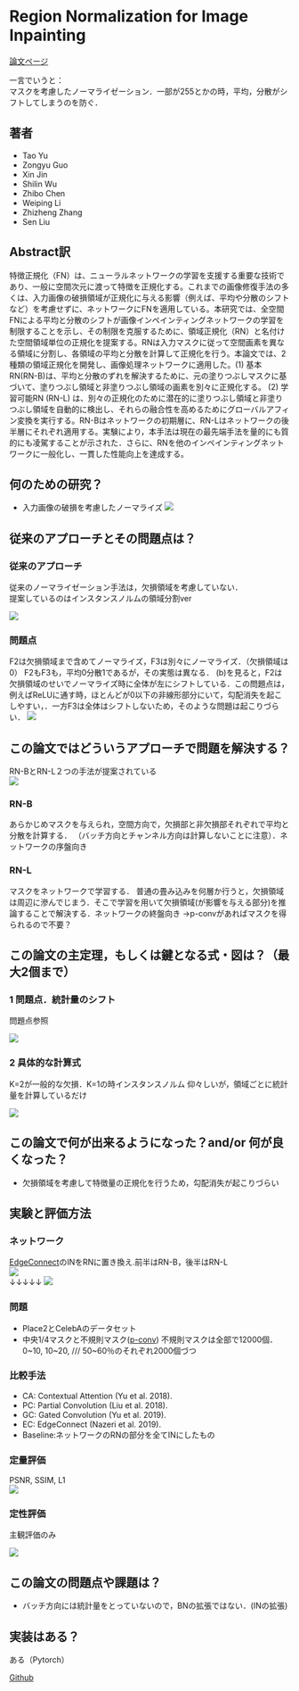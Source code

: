 # Region Normalization for Image Inpainting

[論文ページ](https://arxiv.org/abs/1911.10375)  

一言でいうと：  
マスクを考慮したノーマライゼーション．一部が255とかの時，平均，分散がシフトしてしまうのを防ぐ．


## 著者
* Tao Yu
* Zongyu Guo
* Xin Jin
* Shilin Wu
* Zhibo Chen
* Weiping Li
* Zhizheng Zhang
* Sen Liu

## Abstract訳
特徴正規化（FN）は、ニューラルネットワークの学習を支援する重要な技術であり、一般に空間次元に渡って特徴を正規化する。これまでの画像修復手法の多くは、入力画像の破損領域が正規化に与える影響（例えば、平均や分散のシフトなど）を考慮せずに、ネットワークにFNを適用している。本研究では、全空間FNによる平均と分散のシフトが画像インペインティングネットワークの学習を制限することを示し、その制限を克服するために、領域正規化（RN）と名付けた空間領域単位の正規化を提案する。RNは入力マスクに従って空間画素を異なる領域に分割し、各領域の平均と分散を計算して正規化を行う。本論文では、2種類の領域正規化を開発し、画像処理ネットワークに適用した。(1) 基本RN(RN-B)は、平均と分散のずれを解決するために、元の塗りつぶしマスクに基づいて、塗りつぶし領域と非塗りつぶし領域の画素を別々に正規化する。 (2) 学習可能RN (RN-L) は、別々の正規化のために潜在的に塗りつぶし領域と非塗りつぶし領域を自動的に検出し、それらの融合性を高めるためにグローバルアフィン変換を実行する。RN-Bはネットワークの初期層に、RN-Lはネットワークの後半層にそれぞれ適用する。実験により，本手法は現在の最先端手法を量的にも質的にも凌駕することが示された．さらに、RNを他のインペインティングネットワークに一般化し、一貫した性能向上を達成する。

## 何のための研究？
* 入力画像の破損を考慮したノーマライズ
![](https://i.gyazo.com/d8c84f41ebf8eacc217e01cecfaf3208.png)

## 従来のアプローチとその問題点は？
### 従来のアプローチ
従来のノーマライゼーション手法は，欠損領域を考慮していない．  
提案しているのはインスタンスノルムの領域分割ver

![](https://i.gyazo.com/e887969d3cf173c1bf7f35e52c19b43c.jpg)

### 問題点
F2は欠損領域まで含めてノーマライズ，F3は別々にノーマライズ．（欠損領域は0）
F2もF3も，平均0分散1であるが，その実態は異なる．
(b)を見ると，F2は欠損領域のせいでノーマライズ時に全体が左にシフトしている．この問題点は，例えばReLUに通す時，ほとんどが0以下の非線形部分にいて，勾配消失を起こしやすい，．一方F3は全体はシフトしないため，そのような問題は起こりづらい．
![](https://i.gyazo.com/341c00badc80b6b08df4a75f2f11cda0.png)

## この論文ではどういうアプローチで問題を解決する？
RN-BとRN-L２つの手法が提案されている  
![](https://i.gyazo.com/ef71673498f052b974acb3dead6c1aa7.png)

### RN-B
あらかじめマスクを与えられ，空間方向で，欠損部と非欠損部それぞれで平均と分散を計算する．
（バッチ方向とチャンネル方向は計算しないことに注意）．ネットワークの序盤向き
### RN-L
マスクをネットワークで学習する．
普通の畳み込みを何層か行うと，欠損領域は周辺に滲んでじまう．そこで学習を用いて欠損領域(が影響を与える部分)を推論することで解決する．ネットワークの終盤向き
→p-convがあればマスクを得られるので不要？


## この論文の主定理，もしくは鍵となる式・図は？（最大2個まで）

### 1 問題点．統計量のシフト
問題点参照

![](https://i.gyazo.com/341c00badc80b6b08df4a75f2f11cda0.png)
### 2 具体的な計算式
K=2が一般的な欠損．K=1の時インスタンスノルム
仰々しいが，領域ごとに統計量を計算しているだけ

![](https://i.gyazo.com/5e66bb60f1feebf1e7eca6c582f64cb8.png)

## この論文で何が出来るようになった？and/or 何が良くなった？　
* 欠損領域を考慮して特徴量の正規化を行うため，勾配消失が起こりづらい


## 実験と評価方法

### ネットワーク
[EdgeConnect](https://arxiv.org/abs/1901.00212)のINをRNに置き換え.前半はRN-B，後半はRN-L  
![](https://i.gyazo.com/8380065d6c77d97b7334ecc797e39553.png)  
↓↓↓↓↓
![](https://i.gyazo.com/26978ce73829b46708e3d2b629f932dc.png)

### 問題
* Place2とCelebAのデータセット
* 中央1/4マスクと不規則マスク([p-conv](https://arxiv.org/abs/1804.07723))
不規則マスクは全部で12000個．
0~10, 10~20, /// 50~60％のそれぞれ2000個づつ



### 比較手法
* CA: Contextual Attention (Yu et al. 2018).
* PC: Partial Convolution (Liu et al. 2018).
* GC: Gated Convolution (Yu et al. 2019).
* EC: EdgeConnect (Nazeri et al. 2019).
* Baseline:ネットワークのRNの部分を全てINにしたもの

### 定量評価
PSNR, SSIM, L1  
![](https://i.gyazo.com/a9dd309f6bc9fa70e4f1fa577a718f28.png)

### 定性評価
主観評価のみ

![](https://i.gyazo.com/c4f0a4e97a64e2b00246718c0b9bddb7.png)

## この論文の問題点や課題は？
* バッチ方向には統計量をとっていないので，BNの拡張ではない．(INの拡張)

## 実装はある？
ある（Pytorch）

[Github](https://github.com/geekyutao/RN)
